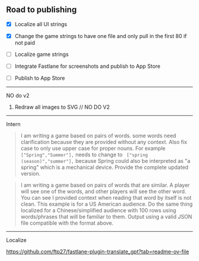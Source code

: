 ## Road to publishing

- [x] Localize all UI strings
- [x] Change the game strings to have one file and only pull in the first 80 if not paid
- [ ] Localize game strings
- [ ] Integrate Fastlane for screenshots and publish to App Store
- [ ] Publish to App Store



---

NO do v2

1. Redraw all images to SVG // NO DO V2



---

Intern

> I am writing a game based on pairs of words. some words need clarification because they are provided without any context. Also fix case to only use upper case for proper nouns. For example ` ["Spring","Summer"],` needs to change to ` ["spring (season)","summer"],` because Spring could also be interpreted as "a spring" which is a mechanical device. Provide the complete updated version.



> I am writing a game based on pairs of words that are similar. A player will see one of the words, and other players will see the other word. You can see I provided context when reading that word by itself is not clean. This example is for a US American audience.
> Do the same thing localized for a Chinese/simplified audience with 100 rows using words/phrases that will be familiar to them. Output using a valid JSON file compatible with the format above.

---

Localize

https://github.com/ftp27/fastlane-plugin-translate_gpt?tab=readme-ov-file
